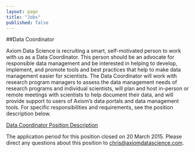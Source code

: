 ```yaml
---
layout: page
title: "Jobs"
published: false
---
```



##Data Coordinator

Axiom Data Science is recruiting a smart, self-motivated person to work with us as a Data Coordinator. This person should be an advocate for responsible data management and be interested in helping to develop, implement, and promote tools and best practices that help to make data management easier for scientists. The Data Coordinator will work with research program managers to assess the data management needs of research programs and individual scientists, will plan and host in-person or remote meetings with scientists to help document their data, and will provide support to users of Axiom’s data portals and data management tools. For specific responsibilities and requirements, see the position description below.

[Data Coordinator Position Description](/assets/positions/Axiom_DataCoordinator.pdf/ "position descrition" )

The application period for this position closed on 20 March 2015. Please direct any questions about this position to <chris@axiomdatascience.com>.

